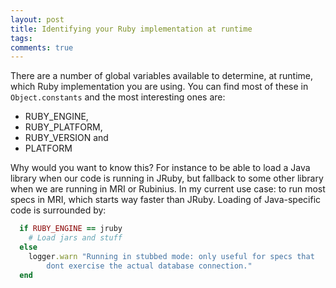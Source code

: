 ```yaml
---
layout: post
title: Identifying your Ruby implementation at runtime
tags: 
comments: true
---
```

There are a number of global variables available to determine, at runtime,
which Ruby implementation you are using. You can find most of these in
`Object.constants` and the most interesting ones are:

* RUBY_ENGINE,
* RUBY_PLATFORM,
* RUBY_VERSION and
* PLATFORM

Why would you want to know this? For instance to be able to load a Java library
when our code is running in JRuby, but fallback to some other library when we
are running in MRI or Rubinius. In my current use case: to run most specs in
MRI, which starts way faster than JRuby. Loading of Java-specific code is
surrounded by:

``` ruby
  if RUBY_ENGINE == jruby
    # Load jars and stuff
  else
    logger.warn "Running in stubbed mode: only useful for specs that
        dont exercise the actual database connection."
  end
```

